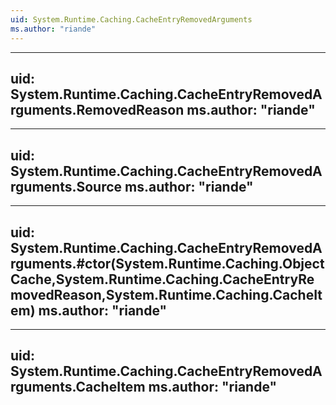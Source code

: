 ```yaml
---
uid: System.Runtime.Caching.CacheEntryRemovedArguments
ms.author: "riande"
---
```


---
uid: System.Runtime.Caching.CacheEntryRemovedArguments.RemovedReason
ms.author: "riande"
---

---
uid: System.Runtime.Caching.CacheEntryRemovedArguments.Source
ms.author: "riande"
---

---
uid: System.Runtime.Caching.CacheEntryRemovedArguments.#ctor(System.Runtime.Caching.ObjectCache,System.Runtime.Caching.CacheEntryRemovedReason,System.Runtime.Caching.CacheItem)
ms.author: "riande"
---

---
uid: System.Runtime.Caching.CacheEntryRemovedArguments.CacheItem
ms.author: "riande"
---
